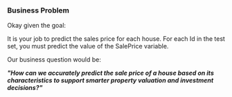 ### Business Problem
Okay given the goal:

  It is your job to predict the sales price for each house. For each Id in the test set, you must predict the value of the SalePrice variable. 
  
Our business question would be:

  ***"How can we accurately predict the sale price of a house based on its characteristics to support smarter property valuation and investment decisions?"***
